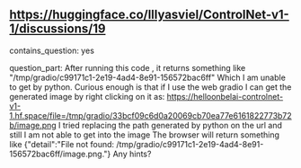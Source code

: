 ## https://huggingface.co/lllyasviel/ControlNet-v1-1/discussions/19

contains_question: yes

question_part: After running this code , it returns something like "/tmp/gradio/c99171c1-2e19-4ad4-8e91-156572bac6ff" Which I am unable to get by python. Curious enough is that if I use the web gradio I can get the generated image by right clicking on it as: https://helloonbelai-controlnet-v1-1.hf.space/file=/tmp/gradio/33bcf09c6d0a20069cb70ea77e6161822773b72b/image.png I tried replacing the path generated by python on the url and still I am not able to get into the image The browser will return something like {"detail":"File not found: /tmp/gradio/c99171c1-2e19-4ad4-8e91-156572bac6ff/image.png."} Any hints?